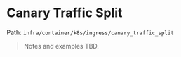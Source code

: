 # Canary Traffic Split

Path: `infra/container/k8s/ingress/canary_traffic_split`

> Notes and examples TBD.
